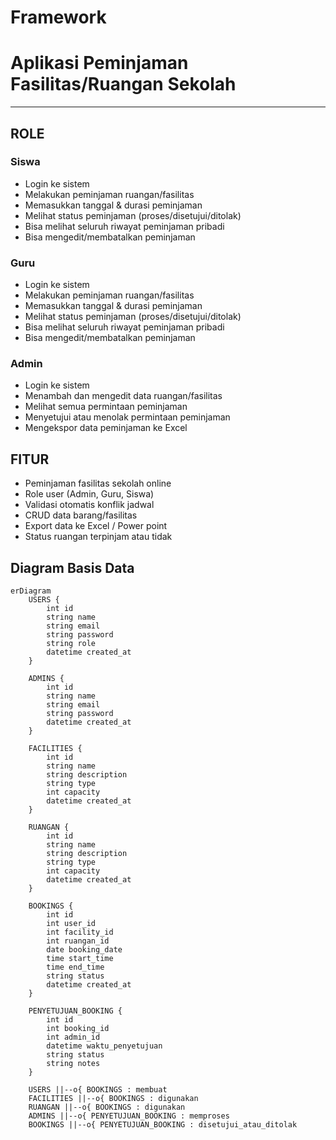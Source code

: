 # Framework
# Aplikasi Peminjaman Fasilitas/Ruangan Sekolah
---

## ROLE

###  Siswa
- Login ke sistem
- Melakukan peminjaman ruangan/fasilitas
- Memasukkan tanggal & durasi peminjaman
- Melihat status peminjaman (proses/disetujui/ditolak)
- Bisa melihat seluruh riwayat peminjaman pribadi
- Bisa mengedit/membatalkan peminjaman


###  Guru
- Login ke sistem
- Melakukan peminjaman ruangan/fasilitas
- Memasukkan tanggal & durasi peminjaman
- Melihat status peminjaman (proses/disetujui/ditolak)
- Bisa melihat seluruh riwayat peminjaman pribadi
- Bisa mengedit/membatalkan peminjaman

###  Admin
- Login ke sistem
- Menambah dan mengedit data ruangan/fasilitas
- Melihat semua permintaan peminjaman
- Menyetujui atau menolak permintaan peminjaman
- Mengekspor data peminjaman ke Excel 

## FITUR
- Peminjaman fasilitas sekolah online
- Role user (Admin, Guru, Siswa)
- Validasi otomatis konflik jadwal
- CRUD data barang/fasilitas
- Export data ke Excel / Power point
- Status ruangan terpinjam atau tidak

## Diagram Basis Data
```mermaid
erDiagram
    USERS {
        int id
        string name
        string email
        string password
        string role
        datetime created_at
    }

    ADMINS {
        int id
        string name
        string email
        string password
        datetime created_at
    }

    FACILITIES {
        int id
        string name
        string description
        string type
        int capacity
        datetime created_at
    }

    RUANGAN {
        int id
        string name
        string description
        string type
        int capacity
        datetime created_at
    }

    BOOKINGS {
        int id
        int user_id
        int facility_id
        int ruangan_id
        date booking_date
        time start_time
        time end_time
        string status
        datetime created_at
    }

    PENYETUJUAN_BOOKING {
        int id
        int booking_id
        int admin_id
        datetime waktu_penyetujuan
        string status
        string notes
    }

    USERS ||--o{ BOOKINGS : membuat
    FACILITIES ||--o{ BOOKINGS : digunakan
    RUANGAN ||--o{ BOOKINGS : digunakan
    ADMINS ||--o{ PENYETUJUAN_BOOKING : memproses
    BOOKINGS ||--o{ PENYETUJUAN_BOOKING : disetujui_atau_ditolak


